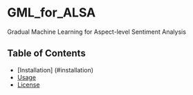 # GML_for_ALSA
Gradual Machine Learning for Aspect-level Sentiment Analysis

## Table of Contents
- [Installation] (#installation)
- [Usage](#usage)
- [License](#license)

